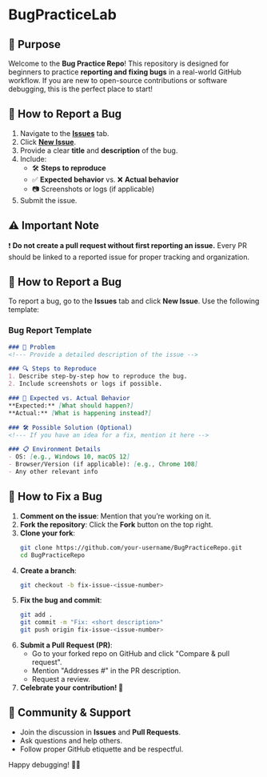 # BugPracticeLab

## 🎯 Purpose
Welcome to the **Bug Practice Repo**! This repository is designed for beginners to practice **reporting and fixing bugs** in a real-world GitHub workflow. If you are new to open-source contributions or software debugging, this is the perfect place to start!

## 📝 How to Report a Bug
1. Navigate to the **[Issues](../../issues)** tab.
2. Click **[New Issue](../../issues/new)**.
3. Provide a clear **title** and **description** of the bug.
4. Include:
   - 🛠 **Steps to reproduce**
   - ✅ **Expected behavior** vs. ❌ **Actual behavior**
   - 📷 Screenshots or logs (if applicable)
5. Submit the issue.

## ⚠️ Important Note
❗ **Do not create a pull request without first reporting an issue.**
Every PR should be linked to a reported issue for proper tracking and organization.

## 🐞 How to Report a Bug
To report a bug, go to the **Issues** tab and click **New Issue**. Use the following template:

### Bug Report Template
```markdown
### 🐞 Problem
<!--- Provide a detailed description of the issue -->

### 🔍 Steps to Reproduce
1. Describe step-by-step how to reproduce the bug.
2. Include screenshots or logs if possible.

### 🎯 Expected vs. Actual Behavior
**Expected:** [What should happen?]
**Actual:** [What is happening instead?]

### 🛠 Possible Solution (Optional)
<!--- If you have an idea for a fix, mention it here -->

### 📋 Environment Details
- OS: [e.g., Windows 10, macOS 12]
- Browser/Version (if applicable): [e.g., Chrome 108]
- Any other relevant info
```

## 🔧 How to Fix a Bug
1. **Comment on the issue**: Mention that you’re working on it.
2. **Fork the repository**: Click the **Fork** button on the top right.
3. **Clone your fork**:
   ```sh
   git clone https://github.com/your-username/BugPracticeRepo.git
   cd BugPracticeRepo
   ```
4. **Create a branch**:
   ```sh
   git checkout -b fix-issue-<issue-number>
   ```
5. **Fix the bug and commit**:
   ```sh
   git add .
   git commit -m "Fix: <short description>"
   git push origin fix-issue-<issue-number>
   ```
6. **Submit a Pull Request (PR)**:
   - Go to your forked repo on GitHub and click "Compare & pull request".
   - Mention "Addresses #<issue-number>" in the PR description.
   - Request a review.
7. **Celebrate your contribution! 🎉**

## 👥 Community & Support
- Join the discussion in **Issues** and **Pull Requests**.
- Ask questions and help others.
- Follow proper GitHub etiquette and be respectful.

Happy debugging! 🐛🚀

